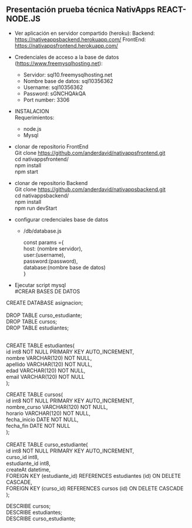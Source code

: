 ## Presentación prueba técnica NativApps REACT-NODE.JS

- Ver aplicación en servidor compartido (heroku):
	 Backend: https://nativeappsbackend.herokuapp.com/
   FrontEnd: https://nativappsfrontend.herokuapp.com/
    
        
- Credenciales de acceso a la base de datos (https://www.freemysqlhosting.net):
	- Servidor: sql10.freemysqlhosting.net
	- Nombre base de datos: sql10356362
	- Username: sql10356362
	- Password: sGNCHQAkQA
	- Port number: 3306
    
- INSTALACION<br>
Requerimientos:
    - node.js
    - Mysql
        
 - clonar de repositorio FrontEnd <br>
		Git clone https://github.com/anderdavid/nativappsfrontend.git<br>
		cd nativappsfrontend/<br>
		npm install<br>
    npm start
    
  - clonar de repositorio Backend <br>
    Git clone https://github.com/anderdavid/nativappsbackend.git<br>
    cd nativappsbackend/<br>
    npm install<br>
    npm run devStart
    
    
        
- configurar credenciales base de datos
		
	- /db/database.js
			
       const params ={ <br>
        host: (nombre servidor), <br>
        user:(username), <br>
        password:(password), <br>
        database:(nombre base de datos) <br>
    } <br>
    
- Ejecutar script mysql<br>
#CREAR BASES DE DATOS<br>

CREATE DATABASE asignacion;<br>
<br>
DROP TABLE curso_estudiante;<br>
DROP TABLE cursos;<br>
DROP TABLE estudiantes;<br>
<br>

CREATE TABLE estudiantes(<br>
id int8 NOT NULL PRIMARY KEY AUTO_INCREMENT,<br>
nombre VARCHAR(120) NOT NULL,<br>
apellido VARCHAR(120) NOT NULL,<br>
edad VARCHAR(120) NOT NULL,<br>
email VARCHAR(120) NOT NULL<br>
);<br>

CREATE TABLE cursos(<br>
id int8 NOT NULL PRIMARY KEY AUTO_INCREMENT,<br>
nombre_curso VARCHAR(120) NOT NULL,<br>
horario VARCHAR(120) NOT NULL,<br>
fecha_inicio DATE NOT NULL,<br>
fecha_fin DATE NOT NULL<br>
);<br>
<br>
CREATE TABLE curso_estudiante(<br>
id int8 NOT NULL PRIMARY KEY AUTO_INCREMENT,<br>
curso_id int8,<br>
estudiante_id int8,<br>
createAt datetime,<br>
FOREIGN KEY (estudiante_id) REFERENCES estudiantes (id) ON DELETE CASCADE,<br>
FOREIGN KEY (curso_id) REFERENCES cursos (id) ON DELETE CASCADE<br>
);

DESCRIBE cursos;<br>
DESCRIBE estudiantes;<br>
DESCRIBE curso_estudiante;<br>

